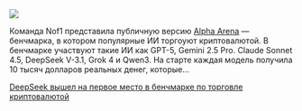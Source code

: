 <!--2025-10-18 11:07:23-->
<div class="yb">
  <div class="rss habr"><img src="https://habrastorage.org/getpro/habr/upload_files/5a1/1c2/0c2/5a11c20c21bf976e851dcd55f6bce8ec.jpg" /><p>Команда Nof1 представила публичную версию <a href="https://nof1.ai/" rel="noopener noreferrer nofollow">Alpha Arena</a> — бенчмарка, в котором популярные ИИ торгоуют криптовалютой. В бенчмарке участвуют такие ИИ как GPT-5, Gemini 2.5 Pro. Claude Sonnet 4.5, DeepSeek V-3.1, Grok 4 и Qwen3. На старте каждая модель получила 10 тысяч долларов реальных денег, которые... <p class="titl"><a href="https://habr.com/ru/news/957830/?utm_source=habrahabr&utm_medium=rss&utm_campaign=957830">DeepSeek вышел на первое место в бенчмарке по торговле криптовалютой</a></p></div>
</div>
